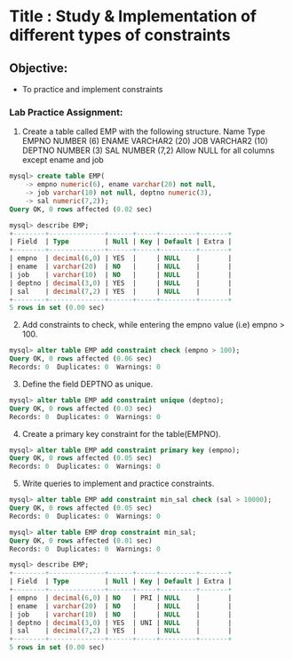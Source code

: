 # Title : Study & Implementation of different types of constraints
## Objective:
- To practice and implement constraints

### Lab Practice Assignment:
1. Create a table called EMP with the following structure.
Name Type
EMPNO NUMBER (6)
ENAME VARCHAR2 (20)
JOB VARCHAR2 (10)
DEPTNO NUMBER (3)
SAL NUMBER (7,2)
Allow NULL for all columns except ename and job

```sql
mysql> create table EMP(
    -> empno numeric(6), ename varchar(20) not null,
    -> job varchar(10) not null, deptno numeric(3),
    -> sal numeric(7,2));
Query OK, 0 rows affected (0.02 sec)

mysql> describe EMP;
+--------+--------------+------+-----+---------+-------+
| Field  | Type         | Null | Key | Default | Extra |
+--------+--------------+------+-----+---------+-------+
| empno  | decimal(6,0) | YES  |     | NULL    |       |
| ename  | varchar(20)  | NO   |     | NULL    |       |
| job    | varchar(10)  | NO   |     | NULL    |       |
| deptno | decimal(3,0) | YES  |     | NULL    |       |
| sal    | decimal(7,2) | YES  |     | NULL    |       |
+--------+--------------+------+-----+---------+-------+
5 rows in set (0.00 sec)

```

2. Add constraints to check, while entering the empno value (i.e) empno > 100.
```sql
mysql> alter table EMP add constraint check (empno > 100);
Query OK, 0 rows affected (0.06 sec)
Records: 0  Duplicates: 0  Warnings: 0
```

3. Define the field DEPTNO as unique.
```sql
mysql> alter table EMP add constraint unique (deptno);
Query OK, 0 rows affected (0.03 sec)
Records: 0  Duplicates: 0  Warnings: 0
```

4. Create a primary key constraint for the table(EMPNO).
```sql
mysql> alter table EMP add constraint primary key (empno);
Query OK, 0 rows affected (0.05 sec)
Records: 0  Duplicates: 0  Warnings: 0
```

5. Write queries to implement and practice constraints.
```sql
mysql> alter table EMP add constraint min_sal check (sal > 10000);
Query OK, 0 rows affected (0.05 sec)
Records: 0  Duplicates: 0  Warnings: 0

mysql> alter table EMP drop constraint min_sal;
Query OK, 0 rows affected (0.01 sec)
Records: 0  Duplicates: 0  Warnings: 0

mysql> describe EMP;
+--------+--------------+------+-----+---------+-------+
| Field  | Type         | Null | Key | Default | Extra |
+--------+--------------+------+-----+---------+-------+
| empno  | decimal(6,0) | NO   | PRI | NULL    |       |
| ename  | varchar(20)  | NO   |     | NULL    |       |
| job    | varchar(10)  | NO   |     | NULL    |       |
| deptno | decimal(3,0) | YES  | UNI | NULL    |       |
| sal    | decimal(7,2) | YES  |     | NULL    |       |
+--------+--------------+------+-----+---------+-------+
5 rows in set (0.00 sec)
```